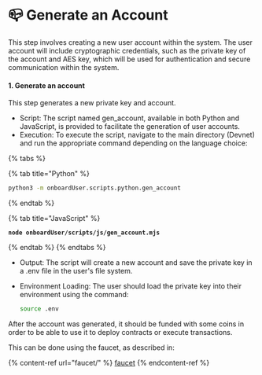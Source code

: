 # 📪 Generate an Account

This step involves creating a new user account within the system. The user account will include cryptographic credentials, such as the private key of the account and AES key, which will be used for authentication and secure communication within the system.

#### 1. Generate an account

This step generates a new private key and account.

* Script: The script named gen\_account, available in both Python and JavaScript, is provided to facilitate the generation of user accounts.
* Execution: To execute the script, navigate to the main directory (Devnet) and run the appropriate command depending on the language choice:

{% tabs %}

{% tab title="Python" %}
```bash
python3 -m onboardUser.scripts.python.gen_account
```
{% endtab %}

{% tab title="JavaScript" %}
<pre class="language-bash"><code class="lang-bash"><strong>node onboardUser/scripts/js/gen_account.mjs
</strong></code></pre>
{% endtab %}
{% endtabs %}

* Output: The script will create a new account and save the private key in a .env file in the user's file system.
*   Environment Loading: The user should load the private key into their environment using the command:

    ```bash
    source .env
    ```

After the account was generated, it should be funded with some coins in order to be able to use it to deploy contracts or execute transactions.

This can be done using the faucet, as described in:

{% content-ref url="faucet/" %}
[faucet](faucet/)
{% endcontent-ref %}
